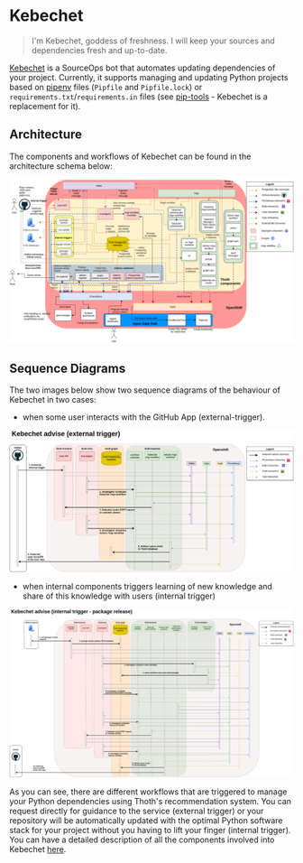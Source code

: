 # Kebechet

> I'm Kebechet, goddess of freshness. I will keep your sources and dependencies fresh and up-to-date.

[Kebechet](https://github.com/thoth-station/kebechet) is a SourceOps bot that automates updating dependencies of your project. Currently, it supports managing and
updating Python projects based on [pipenv](https://docs.pipenv.org/) files (`Pipfile` and `Pipfile.lock`) or
`requirements.txt`/`requirements.in` files (see [pip-tools](https://pypi.org/project/pip-tools/) - Kebechet is a
replacement for it).

## Architecture

The components and workflows of Kebechet can be found in the architecture schema below:

![Kebechet Schema](../../assets/images/kebechet-schema.png)

## Sequence Diagrams

The two images below show two sequence diagrams of the behaviour of Kebechet in two cases:

- when some user interacts with the GitHub App (external-trigger).

![Kebechet Schema](../../assets/images/kebechet-schema-external-trigger.png)

- when internal components triggers learning of new knowledge and share of this knowledge with users (internal trigger)

![Kebechet Schema](../../assets/images/kebechet-schema-internal-trigger-package-release.png)

As you can see, there are different workflows that are triggered to manage your Python dependencies using Thoth's recommendation system. You can request directly for guidance to the service (external trigger) or your repository will be automatically updated with the optimal Python software stack for your project without you having to lift your finger (internal trigger). You can have a detailed description of all the components involved into Kebechet [here](./tooling.md).
